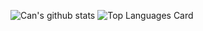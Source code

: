 ![Can's github stats](https://github-readme-stats.vercel.app/api?username=can-sevin&show_icons=true&theme=midnight-purple)
![Top Languages Card](https://github-readme-stats.vercel.app/api/top-langs/?username=can-sevin)
